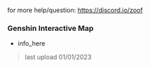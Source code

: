 for more help/question: https://discord.io/zoof
### Genshin Interactive Map
 - info_here
 > last upload 01/01/2023
